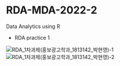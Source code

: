 # RDA-MDA-2022-2
Data Analytics using R 

- RDA practice 1

![RDA_1차과제(홍보광고학과_1813142_박현영)-1](https://user-images.githubusercontent.com/111096487/209649056-ec4c4cd5-176c-40fc-b088-4576eef68406.jpg)
![RDA_1차과제(홍보광고학과_1813142_박현영)-2](https://user-images.githubusercontent.com/111096487/209649061-5eae0f01-fa1c-41f8-971c-cb8dcaae9bcc.jpg)


